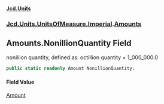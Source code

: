 #### [Jcd.Units](index.md 'index')
### [Jcd.Units.UnitsOfMeasure.Imperial](Jcd.Units.UnitsOfMeasure.Imperial.md 'Jcd.Units.UnitsOfMeasure.Imperial').[Amounts](Amounts.md 'Jcd.Units.UnitsOfMeasure.Imperial.Amounts')

## Amounts.NonillionQuantity Field

nonillion quantity, defined as: octillion quantity × 1_000_000.0

```csharp
public static readonly Amount NonillionQuantity;
```

#### Field Value
[Amount](Amount.md 'Jcd.Units.UnitTypes.Amount')